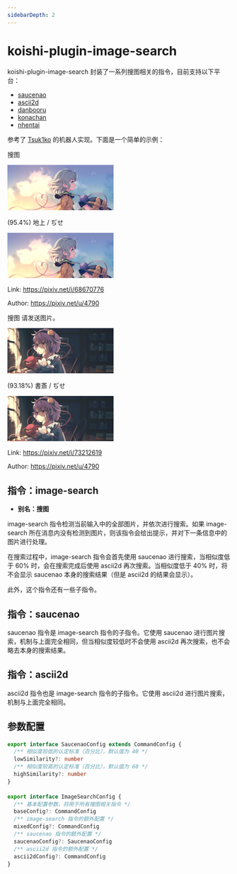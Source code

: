 ```yaml
---
sidebarDepth: 2
---
```


# koishi-plugin-image-search

koishi-plugin-image-search 封装了一系列搜图相关的指令，目前支持以下平台：

- [saucenao](https://saucenao.com/)
- [ascii2d](https://ascii2d.net/)
- [danbooru](https://github.com/danbooru/danbooru)
- [konachan](http://konachan.net/)
- [nhentai](https://nhentai.net/)

参考了 [Tsuk1ko](https://github.com/Tsuk1ko/CQ-picfinder-robot) 的机器人实现。下面是一个简单的示例：

<chat-panel>
<chat-message nickname="Alice" color="#cc0066">
<p>搜图</p>
<p><img src="/image-search/68670776_p0_master1200.jpg" width="240"/></p>
</chat-message>
<chat-message nickname="Koishi" avatar="/koishi.png">
<p>(95.4%) 地上 / ぢせ</p>
<p><img src="/image-search/68670776_p0_master1200.jpg" width="240"/></p>
<p>Link: <a href="https://pixiv.net/i/68670776" target="_blank" rel="noopener noreferrer">https://pixiv.net/i/68670776</a></p>
<p>Author: <a href="https://pixiv.net/u/4790" target="_blank" rel="noopener noreferrer">https://pixiv.net/u/4790</a></p>
</chat-message>
<chat-message nickname="Bob" color="#00994d">搜图</chat-message>
<chat-message nickname="Koishi" avatar="/koishi.png">请发送图片。</chat-message>
<chat-message nickname="Bob" color="#00994d">
<p><img src="/image-search/73212619_p0_master1200.jpg" width="240"/></p>
</chat-message>
<chat-message nickname="Koishi" avatar="/koishi.png">
<p>(93.18%) 書斎 / ぢせ</p>
<p><img src="/image-search/73212619_p0_master1200.jpg" width="240"/></p>
<p>Link: <a href="https://pixiv.net/i/73212619" target="_blank" rel="noopener noreferrer">https://pixiv.net/i/73212619</a></p>
<p>Author: <a href="https://pixiv.net/u/4790" target="_blank" rel="noopener noreferrer">https://pixiv.net/u/4790</a></p>
</chat-message>
</chat-panel>

## 指令：image-search

- **别名：搜图**

image-search 指令检测当前输入中的全部图片，并依次进行搜索。如果 image-search 所在消息内没有检测到图片，则该指令会给出提示，并对下一条信息中的图片进行处理。

在搜索过程中，image-search 指令会首先使用 saucenao 进行搜索，当相似度低于 60% 时，会在搜索完成后使用 ascii2d 再次搜索。当相似度低于 40% 时，将不会显示 saucenao 本身的搜索结果（但是 ascii2d 的结果会显示）。

此外，这个指令还有一些子指令。

## 指令：saucenao

saucenao 指令是 image-search 指令的子指令。它使用 saucenao 进行图片搜索，机制与上面完全相同，但当相似度较低时不会使用 ascii2d 再次搜索，也不会略去本身的搜索结果。

## 指令：ascii2d

ascii2d 指令也是 image-search 指令的子指令。它使用 ascii2d 进行图片搜索，机制与上面完全相同。

## 参数配置

```ts
export interface SaucenaoConfig extends CommandConfig {
  /** 相似度较低的认定标准（百分比），默认值为 40 */
  lowSimilarity?: number
  /** 相似度较高的认定标准（百分比），默认值为 60 */
  highSimilarity?: number
}

export interface ImageSearchConfig {
  /** 基本配置参数，将用于所有搜图相关指令 */
  baseConfig?: CommandConfig
  /** image-search 指令的额外配置 */
  mixedConfig?: CommandConfig
  /** saucenao 指令的额外配置 */
  saucenaoConfig?: SaucenaoConfig
  /** ascii2d 指令的额外配置 */
  ascii2dConfig?: CommandConfig
}
```
